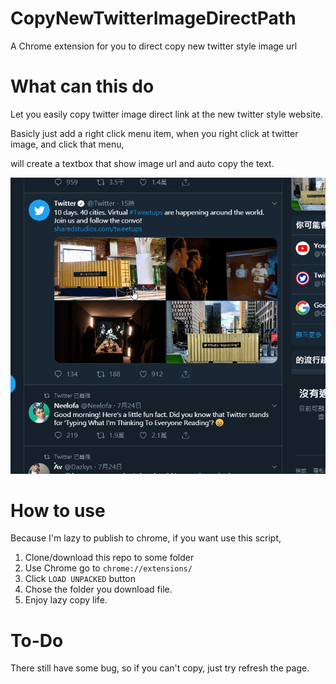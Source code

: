 # CopyNewTwitterImageDirectPath
A Chrome extension for you to direct copy new twitter style image url

# What can this do

Let you easily copy twitter image direct link at the new twitter style website.

Basicly just add a right click menu item, when you right click at twitter image, and click that menu,

will create a textbox that show image url and auto copy the text.

![demo](https://github.com/ian90911/CopyNewTwitterImageDirectPath/blob/master/1564066880159.gif)

# How to use
Because I'm lazy to publish to chrome, if you want use this script,

1. Clone/download this repo to some folder
2. Use Chrome go to `chrome://extensions/`
3. Click `LOAD UNPACKED` button
4. Chose the folder you download file.
5. Enjoy lazy copy life.

# To-Do
There still have some bug, so if you can't copy, just try refresh the page.
